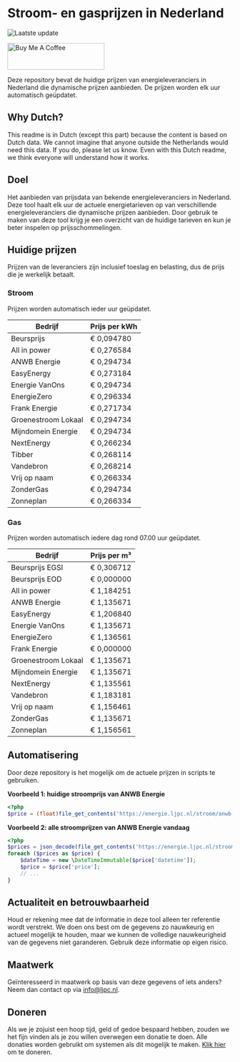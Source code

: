 # Stroom- en gasprijzen in Nederland

![Laatste update](https://img.shields.io/badge/laatste%20update-2024--05--08%2018%3A00%20CET-brightgreen)

<a href="https://www.buymeacoffee.com/Lars-" target="_blank"><img src="https://cdn.buymeacoffee.com/buttons/v2/default-orange.png" alt="Buy Me A Coffee" height="60" style="height: 60px !important;width: 217px !important;" ></a>

Deze repository bevat de huidige prijzen van energieleveranciers in Nederland die dynamische prijzen aanbieden. De prijzen worden elk uur automatisch geüpdatet.

## Why Dutch?

This readme is in Dutch (except this part) because the content is based on Dutch data. We cannot imagine that anyone outside the Netherlands would need this data. If you do, please let us know. Even with this Dutch readme, we think
everyone will understand how it works.

## Doel

Het aanbieden van prijsdata van bekende energieleveranciers in Nederland. Deze tool haalt elk uur de actuele energietarieven op van verschillende energieleveranciers die dynamische prijzen aanbieden. Door gebruik te maken van deze tool
krijg je een overzicht van de huidige tarieven en kun je beter inspelen op prijsschommelingen.

## Huidige prijzen

Prijzen van de leveranciers zijn inclusief toeslag en belasting, dus de prijs die je werkelijk betaalt.

### Stroom

Prijzen worden automatisch ieder uur geüpdatet.

 Bedrijf | Prijs per kWh 
---------|---------------
Beursprijs | € 0,094780
All in power | € 0,276584
ANWB Energie | € 0,294734
EasyEnergy | € 0,273184
Energie VanOns | € 0,294734
EnergieZero | € 0,296334
Frank Energie | € 0,271734
Groenestroom Lokaal | € 0,294734
Mijndomein Energie | € 0,294734
NextEnergy | € 0,266234
Tibber | € 0,268114
Vandebron | € 0,268214
Vrij op naam | € 0,266334
ZonderGas | € 0,294734
Zonneplan | € 0,266334


### Gas

Prijzen worden automatisch iedere dag rond 07.00 uur geüpdatet.

 Bedrijf | Prijs per m³ 
---------|--------------
Beursprijs EGSI | € 0,306712
Beursprijs EOD | € 0,000000
All in power | € 1,184251
ANWB Energie | € 1,135671
EasyEnergy | € 1,206840
Energie VanOns | € 1,135671
EnergieZero | € 1,136561
Frank Energie | € 0,000000
Groenestroom Lokaal | € 1,135671
Mijndomein Energie | € 1,135671
NextEnergy | € 1,135561
Vandebron | € 1,183181
Vrij op naam | € 1,156461
ZonderGas | € 1,135671
Zonneplan | € 1,156561


## Automatisering

Door deze repository is het mogelijk om de actuele prijzen in scripts te gebruiken.

**Voorbeeld 1: huidige stroomprijs van ANWB Energie**

```php
<?php
$price = (float)file_get_contents('https://energie.ljpc.nl/stroom/anwb-energie-nu.txt');

```

**Voorbeeld 2: alle stroomprijzen van ANWB Energie vandaag**

```php
<?php
$prices = json_decode(file_get_contents('https://energie.ljpc.nl/stroom/all-in-power-vandaag.json'),true);
foreach ($prices as $price) {
    $dateTime = new \DateTimeImmutable($price['datetime']);
    $price = $price['price'];
    // ...
}
```

## Actualiteit en betrouwbaarheid

Houd er rekening mee dat de informatie in deze tool alleen ter referentie wordt verstrekt. We doen ons best om de gegevens zo nauwkeurig en actueel mogelijk te houden, maar we kunnen de volledige nauwkeurigheid van de gegevens niet
garanderen. Gebruik deze informatie op eigen risico.

## Maatwerk

Geïnteresseerd in maatwerk op basis van deze gegevens of iets anders? Neem dan contact op
via [info@ljpc.nl](mailto:info@ljpc.nl?subject=Energie%20prijzen).

## Doneren

Als we je zojuist een hoop tijd, geld of gedoe bespaard hebben, zouden we het fijn vinden als je zou willen overwegen een
donatie te doen. Alle donaties worden gebruikt om systemen als dit mogelijk te
maken. [Klik hier](https://www.buymeacoffee.com/Lars-) om te doneren.
